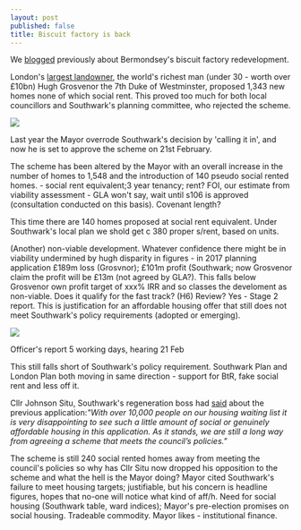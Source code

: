 ```yaml
---
layout: post
published: false
title: Biscuit factory is back
---
```

We [blogged](http://35percent.org/2018-09-25-grosvenor-taking-the-biscuit-factory/) previously about Bermondsey's biscuit factory redevelopment.

London's [largest landowner](https://whoownsengland.org/2017/10/28/who-owns-central-london/), the world's richest man (under 30 - worth over £10bn) Hugh Grosvenor the 7th Duke of Westminster, proposed 1,343 new homes none of which social rent. This proved too much for both local councillors and Southwark's planning committee, who rejected the scheme.

![](http://35percent.org/img/biscuitfactory7.png)

Last year the Mayor overrode Southwark's decision by 'calling it in', and now he is set to approve the scheme on 21st February. 

The scheme has been altered by the Mayor with an overall increase in the number of homes to 1,548 and the introduction of 140 pseudo social rented homes. - social rent equivalent;3 year tenancy; rent? FOI, our estimate from viability assessment - GLA won't say, wait until s106 is approved (consultation conducted on this basis).  Covenant length? 

This time there are 140 homes proposed at social rent equivalent.  Under Southwark's local plan we shold get c 380 proper s/rent, based on units.

(Another) non-viable development. Whatever confidence there might be in viability undermined by hugh disparity in figures - in 2017 planning application £189m loss (Grosvnor); £101m profit (Southwark; now Grosvenor claim the profit will be £13m (not agreed by GLA?).  This falls below Grosvenor own profit target of xxx% IRR and so classes the develoment as  non-viable.  Does it qualify for the fast track? (H6) Review? Yes - Stage 2 report.  This is justification for an affordable housing offer that still does not meet Southwark's policy requirements (adopted or emerging).

![](http://35percent.org/img/biscuitoutputs.png)

Officer's report 5 working days, hearing 21 Feb 

This still falls short of Southwark's policy requirement. Southwark Plan and London Plan both moving in same direction - support for BtR, fake social rent and less off it.

Cllr Johnson Situ, Southwark's regeneration boss had [said](https://www.theguardian.com/money/2018/oct/26/grosvenor-1bn-bermondsey-build-to-rent-project-in-jeopardy-duke-of-westminster-property-group) about the previous application:_"With over 10,000 people on our housing waiting list it is very disappointing to see such a little amount of social or genuinely affordable housing in this application. As it stands, we are still a long way from agreeing a scheme that meets the council’s policies."_

The scheme is still 240 social rented homes away from meeting the council's policies so why has Cllr Situ now dropped his opposition to the scheme and what the hell is the Mayor doing?  Mayor cited Southwark's failure to meet housing targets; justifiable, but his concern is headline figures, hopes that no-one will notice what kind of aff/h. Need for social housing (Southwark table, ward indices); Mayor's pre-election promises on social housing. Tradeable commodity. Mayor likes - institutional finance.
